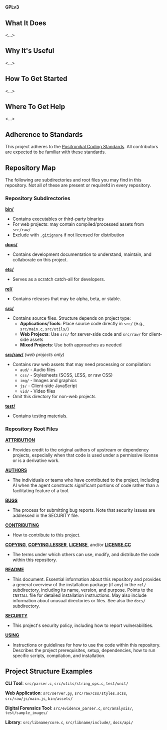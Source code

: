 # <project name>
**GPLv3**

## What It Does
<...>

## Why It's Useful
<...>

## How To Get Started
<...>

## Where To Get Help
<...>

## Adherence to Standards
This project adheres to the [Positronikal Coding Standards](https://github.com/positronikal/coding-standards/tree/main/standards). All contributors are expected to be familiar with these standards.

## Repository Map
The following are subdirectories and root files you may find in this repository. Not all of these are present or requirefd in every repository.

### Repository Subdirectories
**[bin/](./bin 'bin/')**
- Contains executables or third-party binaries
- For web projects: may contain compiled/processed assets from `src/raw/`
- Exclude with [`.gitignore`](./.gitignore '.gitignore') if not licensed for distribution

**[docs/](./docs 'docs/')**
- Contains development documentation to understand, maintain, and collaborate on this project.

**[etc/](./etc 'etc/')**
- Serves as a scratch catch-all for developers.

**[rel/](./rel 'rel/')**
- Contains releases that may be alpha, beta, or stable.

**[src/](./src 'src/')**
- Contains source files. Structure depends on project type:
  - **Applications/Tools**: Place source code directly in `src/` (e.g., `src/main.c`, `src/utils/`)
  - **Web Projects**: Use `src/` for server-side code and `src/raw/` for client-side assets
  - **Mixed Projects**: Use both approaches as needed

**[src/raw/](./src/raw 'src/raw/')** *(web projects only)*
- Contains raw web assets that may need processing or compilation:
  - `aud/` - Audio files
  - `css/` - Stylesheets (SCSS, LESS, or raw CSS)
  - `img/` - Images and graphics
  - `js/` - Client-side JavaScript
  - `vid/` - Video files
- Omit this directory for non-web projects

**[test/](.test 'test/')**
- Contains testing materials.

### Repository Root Files
**[ATTRIBUTION](./ATTRIBUTION 'ATTRIBUTION')**
- Provides credit to the original authors of upstream or dependency projects, especially when that code is used under a permissive license or is a derivative work.

**[AUTHORS](./AUTHORS 'AUTHORS')**
- The individuals or teams who have contributed to the project, including AI when the agent constructs significant portions of code rather than a facilitating feature of a tool.

**[BUGS](./BUGS 'BUGS')**
- The process for submitting bug reports. Note that security issues are addressed in the SECURITY file.

**[CONTRIBUTING](./CONTRIBUTING  'CONTRIBUTING')**
- How to contribute to this project.

**[COPYING](./COPYING 'COPYING')**, **[COPYING.LESSER](./COPYING.LESSER 'COPYING.LESSER')**, **[LICENSE](./LICENSE 'LICENSE')**, and/or **[LICENSE.CC](./LICENSE.CC 'LICENSE.CC')**
- The terms under which others can use, modify, and distribute the code within this repository.

**[README](./README 'README')**
- This document. Essential information about this repository and provides a general overview of the installation package (if any) in the `rel/` subdirectory, including its name, version, and purpose. Points to the `INSTALL` file for detailed installation instructions. May also include information about unusual directories or files. See also the `docs/` subdirectory.

**[SECURITY](./SECURITY 'SECURITY')**
- This project's security policy, including how to report vulnerabilities.

**[USING](./USING 'USING')**
- Instructions or guidelines for how to use the code within this repository. Describes the project prerequisites, setup, dependencies, how to run specific scripts, compilation, and installation.

## Project Structure Examples

**CLI Tool**: `src/parser.c`, `src/utils/string_ops.c`, `test/unit/`

**Web Application**: `src/server.py`, `src/raw/css/styles.scss`, `src/raw/js/main.js`, `bin/assets/`

**Digital Forensics Tool**: `src/evidence_parser.c`, `src/analysis/`, `test/sample_images/`

**Library**: `src/libname/core.c`, `src/libname/include/`, `docs/api/`
